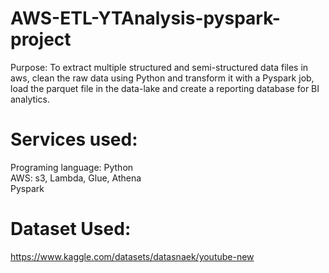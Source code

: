 # AWS-ETL-YTAnalysis-pyspark-project

Purpose: To extract multiple structured and semi-structured data files in aws, clean the raw data using Python and transform it with a Pyspark job, load the parquet file in the data-lake and create a reporting database for BI analytics.

# Services used:    
  Programing language: Python    
  AWS: s3, Lambda, Glue, Athena     
  Pyspark     

# Dataset Used:
  https://www.kaggle.com/datasets/datasnaek/youtube-new
